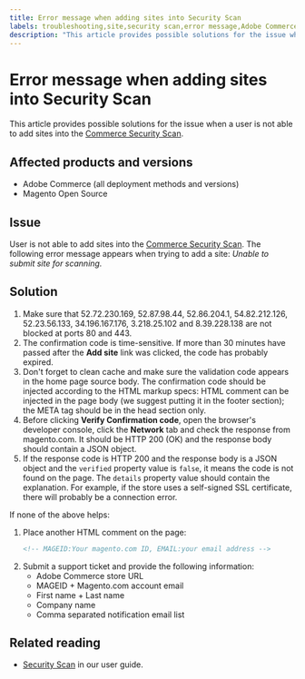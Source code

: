 ```yaml
---
title: Error message when adding sites into Security Scan
labels: troubleshooting,site,security scan,error message,Adobe Commerce,cloud infrastructure,on-premises,Magento Open Source,2.3.0,2.3.1,2.3.2,2.3.2-p2,2.3.3,2.3.3-p1,2.3.4,2.3.4-p2,2.3.5-p1,2.3.5-p2,2.3.6,2.3.6-p1,2.3.7,2.4.0,2.4.0-p1,2.4.1-p1,2.4.2,2.4.2-p1,2.3.7-p1,2.3.7-p2,2.4.1,2.4.2-p2,2.4.3,2.4.3-p1
description: "This article provides possible solutions for the issue when a user is not able to add sites into the [Commerce Security Scan](https://account.magento.com/scanner/dashboard/)."
---
```


# Error message when adding sites into Security Scan

This article provides possible solutions for the issue when a user is not able to add sites into the [Commerce Security Scan](https://account.magento.com/scanner/dashboard/).

## Affected products and versions

* Adobe Commerce (all deployment methods and versions)
* Magento Open Source

## Issue

User is not able to add sites into the [Commerce Security Scan](https://account.magento.com/scanner/dashboard/). The following error message appears when trying to add a site: *Unable to submit site for scanning.*

## Solution

1. Make sure that 52.72.230.169, 52.87.98.44, 52.86.204.1, 54.82.212.126, 52.23.56.133, 34.196.167.176, 3.218.25.102 and 8.39.228.138 are not blocked at ports  80 and 443.
1. The confirmation code is time-sensitive. If more than 30 minutes have passed after the **Add site** link was clicked, the code has probably expired.
1. Don't forget to clean cache and make sure the validation code appears in the home page source body. The confirmation code should be injected according to the HTML markup specs: HTML comment can be injected in the page body (we suggest putting it in the footer section); the META tag should be in the head section only.
1. Before clicking **Verify Confirmation code**, open the browser's developer console, click the **Network** tab and check the response from magento.com. It should be HTTP 200 (OK) and the response body should contain a JSON object.
1. If the response code is HTTP 200 and the response body is a JSON object and the `verified` property value is `false`, it means the code is not found on the page. The `details` property value should contain the explanation. For example, if the store uses a self-signed SSL certificate, there will probably be a connection error.

If none of the above helps:

1. Place another HTML comment on the page:
    ```HTML
    <!-- MAGEID:Your magento.com ID, EMAIL:your email address -->
    ```
1. Submit a support ticket and provide the following information:
    * Adobe Commerce store URL
    * MAGEID + Magento.com account email
    * First name + Last name
    * Company name
    * Comma separated notification email list

## Related reading

* [Security Scan](https://docs.magento.com/user-guide/magento/security-scan.html) in our user guide.